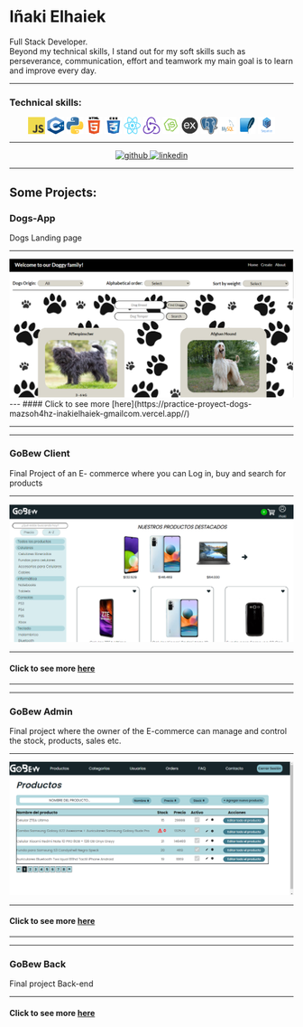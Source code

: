 ﻿# Iñaki Elhaiek
<p> 
  Full Stack Developer. <br>
  Beyond my technical skills, I stand out for my soft skills such as perseverance, communication, effort and teamwork my main goal is to learn and improve every day.
</p>

---

### Technical skills:  
<p align="center">
  <img src="https://github.com/JavierBalonga/JavierBalonga/blob/master/img/skills/javascript.png" width="30" height="30" align="center"/>
  <img src="https://github.com/JavierBalonga/JavierBalonga/blob/master/img/skills/c++.png" width="30" height="30" align="center"/>
  <img src="https://github.com/JavierBalonga/JavierBalonga/blob/master/img/skills/python.png" width="30" height="30" align="center"/>
  <img src="https://github.com/JavierBalonga/JavierBalonga/blob/master/img/skills/html5.png" width="30" height="30" align="center"/>
  <img src="https://github.com/JavierBalonga/JavierBalonga/blob/master/img/skills/css.png" width="30" height="30" align="center"/>
  <img src="https://github.com/JavierBalonga/JavierBalonga/blob/master/img/skills/react.png" width="30" height="30" align="center"/>
  <img src="https://github.com/JavierBalonga/JavierBalonga/blob/master/img/skills/redux.png" width="30" height="30" align="center"/>
  <img src="https://github.com/JavierBalonga/JavierBalonga/blob/master/img/skills/nodejs.png" width="30" height="30" align="center"/>
  <img src="https://github.com/JavierBalonga/JavierBalonga/blob/master/img/skills/express.png" width="30" height="30" align="center"/>
  <img src="https://github.com/JavierBalonga/JavierBalonga/blob/master/img/skills/postgresql.png" width="30" height="30" align="center"/>
  <img src="https://github.com/JavierBalonga/JavierBalonga/blob/master/img/skills/mysql.svg" width="30" height="30" align="center"/>
  <img src="https://github.com/JavierBalonga/JavierBalonga/blob/master/img/skills/sqlite.png" width="30" height="30" align="center"/>
  <img src="https://github.com/JavierBalonga/JavierBalonga/blob/master/img/skills/sequelize.png" width="30" height="30" align="center"/>
</p>  

---  


<p align="center">
    <a href="https://github.com/inakielha">
      <img src='https://cdn.jsdelivr.net/npm/simple-icons@3.0.1/icons/github.svg' alt='github' height='40'>
    </a>
    <a href= "https://www.linkedin.com/in/i%C3%B1aki-elhaiek/">
      <img src='https://cdn.jsdelivr.net/npm/simple-icons@3.0.1/icons/linkedin.svg' alt='linkedin' height='40'>
    </a>
</p>

---  

## Some Projects:

### Dogs-App 
Dogs Landing page

---
<img alt="" src="https://github.com/inakielha/PI-DOGS/blob/main/preview.png" />
---
#### Click to see more [here](https://practice-proyect-dogs-mazsoh4hz-inakielhaiek-gmailcom.vercel.app//)

---  
---  

### GoBew Client
Final Project of an E- commerce where you can Log in, buy and search for products

---  

[<img alt="" src="https://github.com/inakielha/GoBewFront/blob/dev/preview.png" />](https://github.com/inakielha/GoBewFront)

---  

#### Click to see more [here](https://gobeworiginal.netlify.app/)  

---  
---  

### GoBew Admin
Final project where the owner of the E-commerce can manage and control the stock, products, sales etc.

---  

[<img alt="" src="https://github.com/inakielha/GoBewAdmin/blob/dev/gobewadmin/Captura%20de%20pantalla%20(16).png" />](https://github.com/inakielha/GoBewAdmin)

---

#### Click to see more [here](https://gobeworiginaladmin.netlify.app/login)  

---
---

### GoBew Back
Final project Back-end

---  

#### Click to see more [here](https://github.com/inakielha/GoBewBack)  
